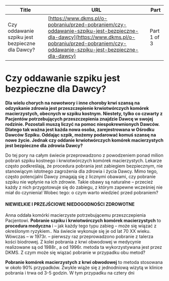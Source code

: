 | **Title**       | **URL**           | **Part**              |
|-----------------|-------------------|-----------------------|
| Czy oddawanie szpiku jest bezpieczne dla Dawcy?          | [https://www.dkms.pl/o-pobraniu/przed-pobraniem/czy-oddawanie-szpiku-jest-bezpieczne-dla-dawcy](https://www.dkms.pl/o-pobraniu/przed-pobraniem/czy-oddawanie-szpiku-jest-bezpieczne-dla-dawcy)    | Part 1 of 3          |

# Czy oddawanie szpiku jest bezpieczne dla Dawcy? 

**Dla wielu chorych na nowotwory i inne choroby krwi szansą na odzyskanie zdrowia jest przeszczepienie krwiotwórczych komórek macierzystych, obecnych w szpiku kostnym. Niestety, tylko co czwarty z Pacjentów potrzebujących przeszczepienia znajdzie Dawcę w swojej rodzinie. Pozostali muszą liczyć na pomoc niespokrewnionych Dawców. Dlatego tak ważna jest każda nowa osoba, zarejestrowana w Ośrodku Dawców Szpiku. Oddając szpik, możemy podarować komuś szansę na nowe życie. Jednak czy oddanie krwiotwórczych komórek macierzystych jest bezpieczne dla zdrowia Dawcy?**


Do tej pory na całym świecie przeprowadzono z powodzeniem ponad milion pobrań szpiku kostnego i krwiotwórczych komórek macierzystych. Lekarze często podkreślają, że procedura pobrania jest zabiegiem bezpiecznym, nie stanowiącym istotnego zagrożenia dla zdrowia i życia Dawcy. Mimo tego, często potencjalni Dawcy zmagają się z licznymi obawami, czy pobranie szpiku nie wpłynie na ich zdrowie. Takie obawy są naturalne – przecież każdy z nich przygotowuje się do zabiegu, z którym zapewne wcześniej nie miał do czynienia! Wobec tego: o czym warto wiedzieć przed pobraniem?


#### NIEWIELKIE I PRZEJŚCIOWE NIEDOGODNOŚCI ZDROWOTNE


Anna oddała komórki macierzyste potrzebującemu przeszczepienia Pacjentowi.
**Pobranie szpiku i krwiotwórczych komórek macierzystych** to **procedura medyczna** i – jak każdy tego typu zabieg – może się wiązać z określonym ryzykiem.. Na świecie wykonuje się je od lat 70 XX wieku. Wówczas – w 1973r. – pierwszy raz przeprowadzono pobranie z talerza kości biodrowej. Z kolei pobrania z krwi obwodowej w medycynie realizowane są od 1988r., a od 1996r. metoda ta wykorzystywana jest przez DKMS. Z czym może się wiązać pobranie w przypadku obu metod?


**Pobranie komórek macierzystych z krwi obwodowej** to metoda stosowana w około 90% przypadków. Zwykle wiąże się z jednodniową wizytą w klinice pobrania i trwa od 3\-5 godzin. W tym przypadku na cztery dni